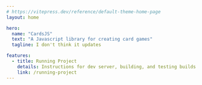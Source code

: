 ```yaml
---
# https://vitepress.dev/reference/default-theme-home-page
layout: home

hero:
  name: "CardsJS"
  text: "A Javascript library for creating card games"
  tagline: I don't think it updates

features:
  - title: Running Project
    details: Instructions for dev server, building, and testing builds
    link: /running-project
---
```

